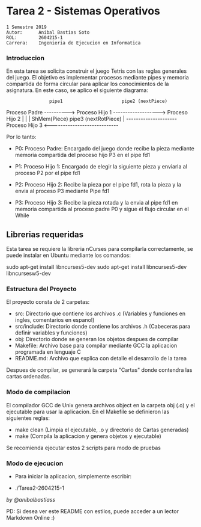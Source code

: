 # Tarea 2 - Sistemas Operativos

``` 
1 Semestre 2019
Autor:      Anibal Bastias Soto
ROL:        2604215-1
Carrera:    Ingenieria de Ejecucion en Informatica
```

### Introduccion

En esta tarea se solicita construir el juego Tetris con las reglas generales del juego. El objetivo
es implementar procesos mediante pipes y memoria compartida de forma circular para aplicar los 
conocimientos de la asignatura. En este caso, se aplico el siguiente diagrama:

                    pipe1                      pipe2 (nextPiece)
   Proceso Padre ---------->  Proceso Hijo 1 -------------------> Proceso Hijo 2
        |                                                                |
        |   ShMem(Piece)                       pipe3 (nextRotPiece)      |
        --------------------- Proceso Hijo 3 <----------------------------

Por lo tanto:

- P0:   Proceso Padre: Encargado del juego donde recibe la pieza mediante memoria compartida
        del proceso hijo P3 en el pipe fd1

- P1:   Proceso Hijo 1: Encargado de elegir la siguiente pieza y enviarla al proceso P2
        por el pipe fd1

- P2:   Proceso Hijo 2: Recibe la pieza por el pipe fd1, rota la pieza y la envia al proceso
        P3 mediante Pipe fd1

- P3:   Proceso Hijo 3: Recibe la pieza rotada y la envia al pipe fd1 en memoria compartida
        al proceso padre P0 y sigue el flujo circular en el While

## Librerias requeridas

Esta tarea se requiere la libreria nCurses para compilarla correctamente, se puede instalar
en Ubuntu mediante los comandos:

sudo apt-get install libncurses5-dev
sudo apt-get install libncurses5-dev libncursesw5-dev


### Estructura del Proyecto

El proyecto consta de 2 carpetas:

- src: Directorio que contiene los archivos .c (Variables y funciones en ingles, comentarios en espanol)
- src/include: Directorio donde contiene los archivos .h (Cabeceras para definir variables y funciones)
- obj: Directorio donde se generan los objetos despues de compilar
- Makefile: Archivo base para compilar mediante GCC la aplicacion programada en lenguaje C
- README.md: Archivo que explica con detalle el desarrollo de la tarea

Despues de compilar, se generará la carpeta "Cartas" donde contendra las cartas ordenadas.

### Modo de compilacion
El compilador GCC de Unix genera archivos object en la carpeta obj (.o) y el ejecutable para usar
la aplicacion. En el Makefile se definieron las siguientes reglas:

- make clean (Limpia el ejecutable, .o y directorio de Cartas generadas)
- make (Compila la aplicacion y genera objetos y ejecutable)

Se recomienda ejecutar estos 2 scripts para modo de pruebas

### Modo de ejecucion

- Para iniciar la aplicacion, simplemente escribir:

* ./Tarea2-2604215-1

*by @anibalbastiass*

PD: Si desea ver este README con estilos, puede acceder a un lector Markdown Online :)